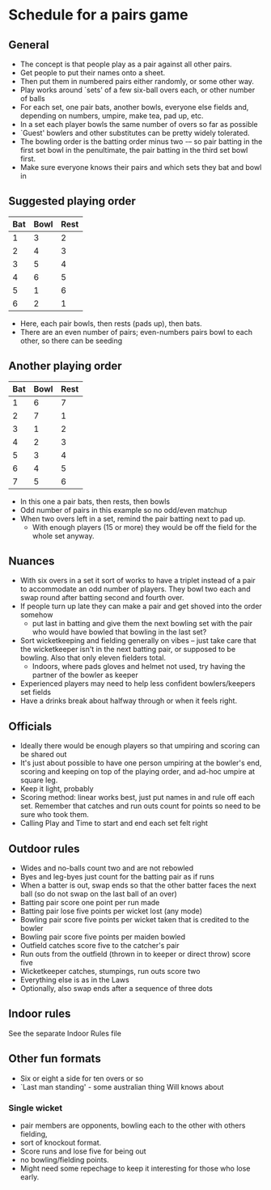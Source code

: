 # Schedule for a pairs game

## General
* The concept is that people play as a pair against all other pairs.
* Get people to put their names onto a sheet. 
* Then put them in numbered pairs either randomly, or some other way.
* Play works around `sets' of a few six-ball overs each, or other number of balls
* For each set, one pair bats, another bowls, everyone else fields and, depending on numbers, umpire, make tea, pad up, etc.
* In a set each player bowls the same number of overs so far as possible
* `Guest' bowlers and other substitutes can be pretty widely tolerated.
* The bowling order is the batting order minus two -– so pair batting in the first set bowl in the penultimate, the pair batting in the third set bowl first.
* Make sure everyone knows their pairs and which sets they bat and bowl in

## Suggested playing order

| Bat  | Bowl | Rest |
|------|------|------|
|  1   |  3   |  2   |
|  2   |  4   |  3   |
|  3   |  5   |  4   |
|  4   |  6   |  5   |
|  5   |  1   |  6   |
|  6   |  2   |  1   |

* Here, each pair bowls, then rests (pads up), then bats.
* There are an even number of pairs; even-numbers pairs bowl to each other, so there can be seeding

## Another playing order

| Bat  | Bowl | Rest |
|------|------|------|
|  1   |  6   |  7   |
|  2   |  7   |  1   |
|  3   |  1   |  2   |
|  4   |  2   |  3   |
|  5   |  3   |  4   |
|  6   |  4   |  5   |
|  7   |  5   |  6   |

* In this one a pair bats, then rests, then bowls
* Odd number of pairs in this example so no odd/even matchup
* When two overs left in a set, remind the pair batting next to pad up.
  * With enough players (15 or more) they would be off the field for the whole set anyway.


## Nuances
* With six overs in a set it sort of works to have a triplet instead of a pair to accommodate an odd number of players. They bowl two each and swap round after batting second and fourth over.
* If people turn up late they can make a pair and get shoved into the order somehow
  * put last in batting and give them the next bowling set with the pair who would have bowled that bowling in the last set?
* Sort wicketkeeping and fielding generally on vibes – just take care that the wicketkeeper isn't in the next batting pair, or supposed to be bowling. Also that only eleven fielders total.
  * Indoors, where pads gloves and helmet not used, try having the partner of the bowler as keeper  
* Experienced players may need to help less confident bowlers/keepers set fields
* Have a drinks break about halfway through or when it feels right.

## Officials
* Ideally there would be enough players so that umpiring and scoring can be shared out
* It's just about possible to have one person umpiring at the bowler's end, scoring and keeping on top of the playing order, and ad-hoc umpire at square leg. 
* Keep it light, probably
* Scoring method: linear works best, just put names in and rule off each set. Remember that catches and run outs count for points so need to be sure who took them.
* Calling Play and Time to start and end each set felt right


## Outdoor rules
* Wides and no-balls count two and are not rebowled
* Byes and leg-byes just count for the batting pair as if runs
* When a batter is out, swap ends so that the other batter faces the next ball (so do not swap on the last ball of an over)
* Batting pair score one point per run made
* Batting pair lose five points per wicket lost (any mode)
* Bowling pair score five points per wicket taken that is credited to the bowler
* Bowling pair score five points per maiden bowled
* Outfield catches score five to the catcher's pair
* Run outs from the outfield (thrown in to keeper or direct throw) score five
* Wicketkeeper catches, stumpings, run outs score two
* Everything else is as in the Laws
* Optionally, also swap ends after a sequence of three dots

## Indoor rules
 See the separate Indoor Rules file

## Other fun formats
* Six or eight a side for ten overs or so
* `Last man standing' - some australian thing Will knows about

### Single wicket
* pair members are opponents, bowling each to the other with others fielding,
* sort of knockout format.
* Score runs and lose five for being out
* no bowling/fielding points.
* Might need some repechage to keep it interesting for those who lose early. 

